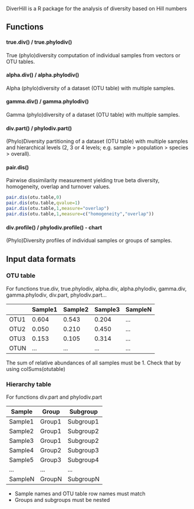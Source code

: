DiverHill is a R package for the analysis of diversity based on Hill numbers

## Functions
#### true.div() / true.phylodiv()
True (phylo)diversity computation of individual samples from vectors or OTU tables.

#### alpha.div() / alpha.phylodiv()
Alpha (phylo)diversity of a dataset (OTU table) with multiple samples.

#### gamma.div() / gamma.phylodiv()
Gamma (phylo)diversity of a dataset (OTU table) with multiple samples.

#### div.part() / phylodiv.part()
(Phylo)Diversity partitioning of a dataset (OTU table) with multiple samples and hierarchical levels (2, 3 or 4 levels; e.g. sample > population > species > overall).

####  pair.dis()
Pairwise dissimilarity measurement yielding true beta diversity, homogeneity, overlap and turnover values.
````R
pair.dis(otu.table,0)
pair.dis(otu.table,qvalue=1)
pair.dis(otu.table,1,measure="overlap")
pair.dis(otu.table,1,measure=c("homogeneity","overlap"))
````

#### div.profile() / phylodiv.profile() - chart
(Phylo)Diversity profiles of individual samples or groups of samples.

## Input data formats

### OTU table
For functions true.div, true.phylodiv, alpha.div, alpha.phylodiv, gamma.div, gamma.phylodiv, div.part, phylodiv.part...

|       | Sample1 | Sample2 |Sample3  |SampleN  |
| ------------- | ------------- | ------------- | ------------- |------------- |
| OTU1  | 0.604   |0.543    |0.204    |...    |
| OTU2  | 0.050   |0.210    |0.450    |...  |
| OTU3  | 0.153   |0.105    |0.314    |...  |
| OTUN  | ...   |...    |...    |...  |

The sum of relative abundances of all samples must be 1. Check that by using colSums(otutable)

### Hierarchy table
For functions div.part and phylodiv.part

| Sample | Group |Subgroup  |
| ------------- | ------------- |------------- |
| Sample1  | Group1   |Subgroup1  |
| Sample2  | Group1   |Subgroup2  |
| Sample3  | Group1   |Subgroup2  |
| Sample4  | Group2   |Subgroup3  |
| Sample5  | Group3   |Subgroup4  |
| ...  | ...   |...  |
| SampleN  | GroupN   |SubgroupN  |

* Sample names and OTU table row names must match
* Groups and subgroups must be nested
